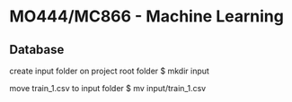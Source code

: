 # MO444/MC866 - Machine Learning

## Database

create input folder on project root folder
$ mkdir input

move train_1.csv to input folder
$ mv <source file> input/train_1.csv


